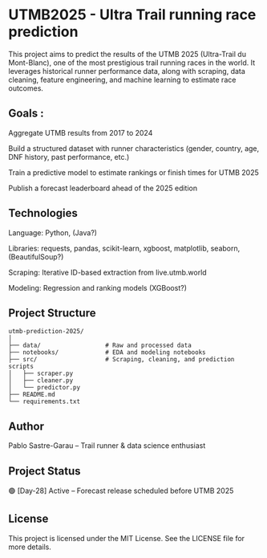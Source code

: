 # UTMB2025 - Ultra Trail running race prediction

This project aims to predict the results of the UTMB 2025 (Ultra-Trail du Mont-Blanc), one of the most prestigious trail running races in the world. It leverages historical runner performance data, along with scraping, data cleaning, feature engineering, and machine learning to estimate race outcomes.

## Goals :

Aggregate UTMB results from 2017 to 2024

Build a structured dataset with runner characteristics (gender, country, age, DNF history, past performance, etc.)

Train a predictive model to estimate rankings or finish times for UTMB 2025

Publish a forecast leaderboard ahead of the 2025 edition

## Technologies

Language: Python, (Java?)

Libraries: requests, pandas, scikit-learn, xgboost, matplotlib, seaborn, (BeautifulSoup?)

Scraping: Iterative ID-based extraction from live.utmb.world

Modeling: Regression and ranking models (XGBoost?)

## Project Structure

```
utmb-prediction-2025/
│
├── data/                  # Raw and processed data
├── notebooks/             # EDA and modeling notebooks
├── src/                   # Scraping, cleaning, and prediction scripts
│   ├── scraper.py
│   ├── cleaner.py
│   └── predictor.py
├── README.md
└── requirements.txt
```

## Author
Pablo Sastre-Garau – Trail runner & data science enthusiast

## Project Status
🟢 [Day-28] Active – Forecast release scheduled before UTMB 2025

## License
This project is licensed under the MIT License. See the LICENSE file for more details.
